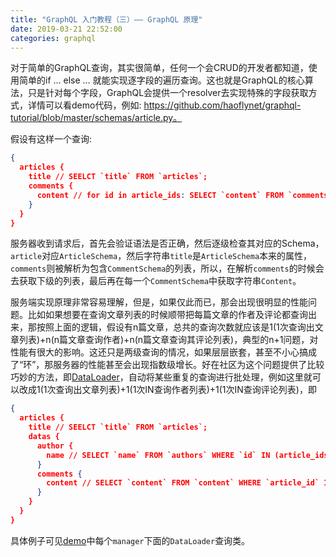 ```yaml
---
title: "GraphQL 入门教程（三）—— GraphQL 原理"
date: 2019-03-21 22:52:00
categories: graphql
---
```


对于简单的GraphQL查询，其实很简单，任何一个会CRUD的开发者都知道，使用简单的if … else … 就能实现逐字段的遍历查询。这也就是GraphQL的核心算法，只是针对每个字段，GraphQL会提供一个resolver去实现特殊的字段获取方式，详情可以看demo代码，例如: https://github.com/haoflynet/graphql-tutorial/blob/master/schemas/article.py。

假设有这样一个查询:

```json
{
  articles {
    title // SEELCT `title` FROM `articles`;
    comments {
      content // for id in article_ids: SELECT `content` FROM `comments` WHERE `article_id`=id;
    }
  }
}
```

<!--more-->

服务器收到请求后，首先会验证语法是否正确，然后逐级检查其对应的Schema，`article`对应`ArticleSchema`，然后字符串`title`是`ArticleSchema`本来的属性，`comments`则被解析为包含`CommentSchema`的列表，所以，在解析`comments`的时候会去获取下级的列表，最后再在每一个`CommentSchema`中获取字符串`Content`。

服务端实现原理非常容易理解，但是，如果仅此而已，那会出现很明显的性能问题。比如如果想要在查询文章列表的时候顺带把每篇文章的作者及评论都查询出来，那按照上面的逻辑，假设有n篇文章，总共的查询次数就应该是1(1次查询出文章列表)+n(n篇文章查询作者)+n(n篇文章查询其评论列表)，典型的n+1问题，对性能有很大的影响。这还只是两级查询的情况，如果层层嵌套，甚至不小心搞成了“环”，那服务器的性能甚至会出现指数级增长。好在社区为这个问题提供了比较巧妙的方法，即[DataLoader](http://link.zhihu.com/?target=https%3A//github.com/facebook/dataloader)，自动将某些重复的查询进行批处理，例如这里就可以改成1(1次查询出文章列表)+1(1次IN查询作者列表)+1(1次IN查询评论列表)，即

```json
{
  articles {
  	title // SEELCT `title` FROM `articles`;
    datas {
      author {
        name // SELECT `name` FROM `authors` WHERE `id` IN (article_ids);
      }
      comments {
        content // SELECT `content` FROM `content` WHERE `article_id` IN (article_ids)
      }
    }
  }
}
```

具体例子可见[demo](https://github.com/haoflynet/graphql-tutorial)中每个`manager`下面的`DataLoader`查询类。
